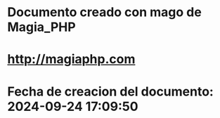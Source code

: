 # 
# Documento creado con mago de Magia_PHP 
# http://magiaphp.com 
# Fecha de creacion del documento: 2024-09-24 17:09:50 
